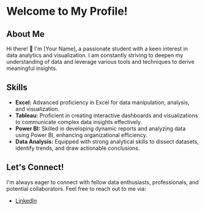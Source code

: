 # Welcome to My Profile!

## About Me
Hi there! 👋 I'm [Your Name], a passionate student with a keen interest in data analytics and visualization. I am constantly striving to deepen my understanding of data and leverage various tools and techniques to derive meaningful insights.

## Skills
- **Excel:** Advanced proficiency in Excel for data manipulation, analysis, and visualization.
- **Tableau:** Proficient in creating interactive dashboards and visualizations to communicate complex data insights effectively.
- **Power BI:** Skilled in developing dynamic reports and analyzing data using Power BI, enhancing organizational efficiency.
- **Data Analysis:** Equipped with strong analytical skills to dissect datasets, identify trends, and draw actionable conclusions.

## Let's Connect!
I'm always eager to connect with fellow data enthusiasts, professionals, and potential collaborators. Feel free to reach out to me via:
- [LinkedIn](https://linkedin.com/in/siddharth-bam/)
